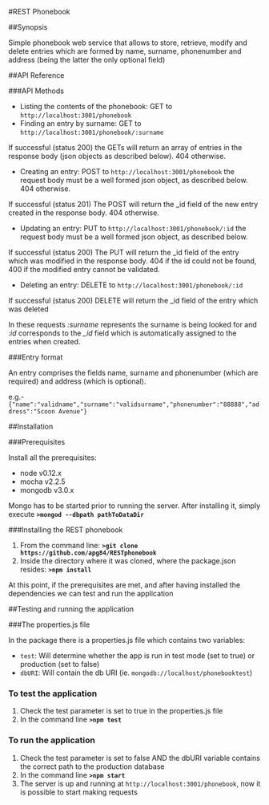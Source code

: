 #REST Phonebook

##Synopsis

Simple phonebook web service that allows to store, retrieve, modify and delete entries which are formed by name, surname, phonenumber and address (being the latter the only optional field)

##API Reference

###API Methods

* Listing the contents of the phonebook: GET to `http://localhost:3001/phonebook`
* Finding an entry by surname: GET to `http://localhost:3001/phonebook/:surname`

If successful (status 200) the GETs will return an array of entries in the response body (json objects as described below). 404 otherwise.

* Creating an entry: POST to `http://localhost:3001/phonebook` the request body must be a well formed json object, as described below. 404 otherwise.

If successful (status 201) The POST will return the _id field of the new entry created in the response body. 404 otherwise.

* Updating an entry: PUT to `http://localhost:3001/phonebook/:id` the request body must be a well formed json object, as described below. 

If successful (status 200) The PUT will return the _id field of the entry which was modified in the response body. 404 if the id could not be found, 400 if the modified entry cannot be validated.

* Deleting an entry: DELETE to `http://localhost:3001/phonebook/:id`

If successful (status 200) DELETE will return the _id field of the entry which was deleted 


In these requests *:surname* represents the surname is being looked for and *:id* corresponds to the *_id* field which is automatically assigned to the entries when created. 

###Entry format

An entry comprises the fields name, surname and phonenumber (which are required) and address (which is optional).

e.g.- ` {"name":"validname","surname":"validsurname","phonenumber":"88888","address":"Scoon Avenue"}`


##Installation

###Prerequisites

Install all the prerequisites:

* node v0.12.x
* mocha v2.2.5
* mongodb v3.0.x

Mongo has to be started prior to running the server. After installing it, simply execute **`>mongod --dbpath pathToDataDir`** 

###Installing the REST phonebook

1. From the command line: **`>git clone https://github.com/apg84/RESTphonebook`**
2. Inside the directory where it was cloned, where the package.json resides: **`>npm install`**

At this point, if the prerequisites are met, and after having installed the dependencies we can test and run the application

##Testing and running the application

###The properties.js file

In the package there is a properties.js file which contains two variables:
* `test`: Will determine whether the app is run in test mode (set to true) or production (set to false)
* `dbURI`: Will contain the db URI (ie. `mongodb://localhost/phonebooktest`)

### To test the application

1. Check the test parameter is set to true in the properties.js file
2. In the command line **`>npm test`**

### To run the application
1. Check the test parameter is set to false AND the dbURI variable contains the correct path to the production database
2. In the command line **`>npm start`**  
3. The server is up and running at `http://localhost:3001/phonebook`, now it is possible to start making requests
